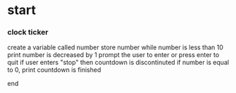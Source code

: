 # start
### clock ticker
create a variable called number
store number
while number is less than 10 print number is decreased by 1
prompt the user to enter or press enter to quit 
if user enters "stop" then countdown is discontinuted 
if number is equal to 0, print countdown is finished

end